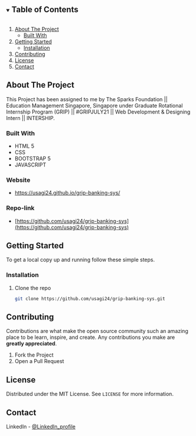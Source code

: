 <!-- TABLE OF CONTENTS -->
<details open="open">
  <summary><h2 style="display: inline-block">Table of Contents</h2></summary>
  <ol>
    <li>
      <a href="#about-the-project">About The Project</a>
      <ul>
        <li><a href="#built-with">Built With</a></li>
      </ul>
    </li>
    <li>
      <a href="#getting-started">Getting Started</a>
      <ul>
        <li><a href="#installation">Installation</a></li>
      </ul>
    </li>
    <li><a href="#contributing">Contributing</a></li>
    <li><a href="#license">License</a></li>
    <li><a href="#contact">Contact</a></li>
  </ol>
</details>

<!-- ABOUT THE PROJECT -->
## About The Project

This Project has been assigned to me by The Sparks Foundation || Education Management Singapore, Singapore under Graduate Rotational Internship Program (GRIP) || #GRIPJULY21 || Web Development & Designing Intern || INTERSHIP.

### Built With

* HTML 5
* CSS
* BOOTSTRAP 5
* JAVASCRIPT

### Website

* https://usagi24.github.io/grip-banking-sys/

### Repo-link

* [https://github.com/usagi24/grip-banking-sys](https://github.com/usagi24/grip-banking-sys)

<!-- GETTING STARTED -->
## Getting Started

To get a local copy up and running follow these simple steps.

### Installation

1. Clone the repo
   ```sh
   git clone https://github.com/usagi24/grip-banking-sys.git
   ```
  
<!-- CONTRIBUTING -->
## Contributing

Contributions are what make the open source community such an amazing place to be learn, inspire, and create. Any contributions you make are **greatly appreciated**.

1. Fork the Project
2. Open a Pull Request


<!-- LICENSE -->
## License

Distributed under the MIT License. See `LICENSE` for more information.



<!-- CONTACT -->
## Contact

LinkedIn - [@LinkedIn_profile](https://www.linkedin.com/in/kankana-dolai-324303209/)
